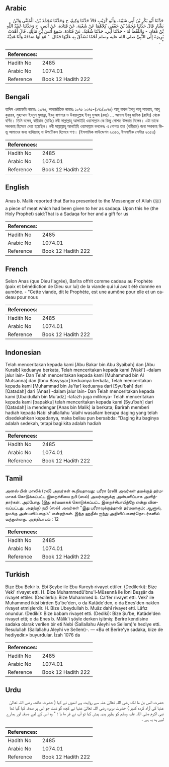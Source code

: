 ## Arabic


<div dir="rtl" lang="ar" style={{fontSize:'larger',backgroundColor:'#f8f9fa',padding:20}}>
حَدَّثَنَا أَبُو بَكْرِ بْنُ أَبِي شَيْبَةَ، وَأَبُو كُرَيْبٍ قَالاَ حَدَّثَنَا وَكِيعٌ، ح وَحَدَّثَنَا مُحَمَّدُ بْنُ، الْمُثَنَّى وَابْنُ بَشَّارٍ قَالَ حَدَّثَنَا مُحَمَّدُ بْنُ جَعْفَرٍ، كِلاَهُمَا عَنْ شُعْبَةَ، عَنْ قَتَادَةَ، عَنْ أَنَسٍ، ح وَحَدَّثَنَا عُبَيْدُ اللَّهِ بْنُ مُعَاذٍ، - وَاللَّفْظُ لَهُ - حَدَّثَنَا أَبِي، حَدَّثَنَا شُعْبَةُ، عَنْ قَتَادَةَ، سَمِعَ أَنَسَ بْنَ مَالِكٍ، قَالَ أَهْدَتْ بَرِيرَةُ إِلَى النَّبِيِّ صلى الله عليه وسلم لَحْمًا تُصُدِّقَ بِهِ عَلَيْهَا فَقَالَ ‏ "‏ هُوَ لَهَا صَدَقَةٌ وَلَنَا هَدِيَّةٌ ‏"‏ ‏.‏
</div>
<div style={{backgroundColor:'#f8f9fa',padding:20, marginBottom: 10}}><table> <thead> <tr> <th>References:</th> <th></th> </tr> </thead> <tbody><tr><td>Hadith No</td><td>2485</td></tr><tr><td>Arabic No</td><td>1074.01</td></tr><tr><td>Reference</td><td>Book 12 Hadith 222</td></tr></tbody></table></div>

## Bengali


<div dir="ltr" lang="bn" style={{fontSize:'larger',backgroundColor:'#f8f9fa',padding:20}}>
হাদিস একাডেমি নাম্বারঃ ২৩৭৫, আন্তর্জাতিক নাম্বারঃ ১০৭৫ ২৩৭৫-(১৭১/১০৭৫) আবূ বাকর ইবনু আবূ শায়বাহ, আবূ কুরায়ব, মুহাম্মাদ ইবনুল মুসান্না, ইবনু বাশশার ও উবায়দুল্লাহ ইবনু মুআয (রহঃ) ... আনাস ইবনু মালিক (রাযিঃ) থেকে বর্ণিত। তিনি বলেন, বারীরাহ (রাযিঃ) নবী সাল্লাল্লাহু আলাইহি ওয়াসাল্লাম কে কিছু গোশত উপহার দিলেন। এটা তাকে সদাকাহ হিসেবে দেয়া হয়েছিল। নবী সাল্লাল্লাহু আলাইহি ওয়াসাল্লাম বললেনঃ এ গোশত তার (বারীরার) জন্য সদাকাহ কিন্তু আমাদের জন্য হাদিয়্যাহ্ বা উপটৌকন হিসেবে গণ্য। (ইসলামিক ফাউন্ডেশন ২৩৫৩, ইসলামীক সেন্টার ২৩৫৩)
</div>
<div style={{backgroundColor:'#f8f9fa',padding:20, marginBottom: 10}}><table> <thead> <tr> <th>References:</th> <th></th> </tr> </thead> <tbody><tr><td>Hadith No</td><td>2485</td></tr><tr><td>Arabic No</td><td>1074.01</td></tr><tr><td>Reference</td><td>Book 12 Hadith 222</td></tr></tbody></table></div>

## English


<div dir="ltr" lang="en" style={{fontSize:'larger',backgroundColor:'#f8f9fa',padding:20}}>
Anas b. Malik reported that Barira presented to the Messenger of Allah (ﷺ) a piece of meat which had been given to her as sadaqa. Upon this he (the Holy Prophet) said:That is a Sadaqa for her and a gift for us
</div>
<div style={{backgroundColor:'#f8f9fa',padding:20, marginBottom: 10}}><table> <thead> <tr> <th>References:</th> <th></th> </tr> </thead> <tbody><tr><td>Hadith No</td><td>2485</td></tr><tr><td>Arabic No</td><td>1074.01</td></tr><tr><td>Reference</td><td>Book 12 Hadith 222</td></tr></tbody></table></div>

## French


<div dir="ltr" lang="fr" style={{fontSize:'larger',backgroundColor:'#f8f9fa',padding:20}}>
Selon Anas (que Dieu l'agrée), Barîra offrit comme cadeau au Prophète (paix et bénédiction de Dieu sur lui) de la viande qui lui avait été donnée en aumône. - "Cette viande, dit le Prophète, est une aumône pour elle et un cadeau pour nous
</div>
<div style={{backgroundColor:'#f8f9fa',padding:20, marginBottom: 10}}><table> <thead> <tr> <th>References:</th> <th></th> </tr> </thead> <tbody><tr><td>Hadith No</td><td>2485</td></tr><tr><td>Arabic No</td><td>1074.01</td></tr><tr><td>Reference</td><td>Book 12 Hadith 222</td></tr></tbody></table></div>

## Indonesian


<div dir="ltr" lang="id" style={{fontSize:'larger',backgroundColor:'#f8f9fa',padding:20}}>
Telah menceritakan kepada kami [Abu Bakar bin Abu Syaibah] dan [Abu Kuraib] keduanya berkata, Telah menceritakan kepada kami [Waki'] -dalam jalur lain- Dan Telah menceritakan kepada kami [Muhammad bin Al Mutsanna] dan [Ibnu Basysyar] keduanya berkata, Telah menceritakan kepada kami [Muhammad bin Ja'far] keduanya dari [Syu'bah] dari [Qatadah] dari [Anas] -dalam jalur lain- Dan Telah menceritakan kepada kami [Ubaidullah bin Mu'adz] -lafazh juga miliknya- Telah menceritakan kepada kami [bapakku] telah menceritakan kepada kami [Syu'bah] dari [Qatadah] ia mendengar [Anas bin Malik] ia berkata; Barirah memberi hadiah kepada Nabi shallallahu 'alaihi wasallam berupa daging yang telah disedekahkan kepadanya, maka beliau pun bersabda: "Daging itu baginya adalah sedekah, tetapi bagi kita adalah hadiah
</div>
<div style={{backgroundColor:'#f8f9fa',padding:20, marginBottom: 10}}><table> <thead> <tr> <th>References:</th> <th></th> </tr> </thead> <tbody><tr><td>Hadith No</td><td>2485</td></tr><tr><td>Arabic No</td><td>1074.01</td></tr><tr><td>Reference</td><td>Book 12 Hadith 222</td></tr></tbody></table></div>

## Tamil


<div dir="ltr" lang="ta" style={{fontSize:'larger',backgroundColor:'#f8f9fa',padding:20}}>
அனஸ் பின் மாலிக் (ரலி) அவர்கள் கூறியதாவது: பரீரா (ரலி) அவர்கள் தமக்குத் தர்மமாகக் கொடுக்கப்பட்ட இறைச்சியை நபி (ஸல்) அவர்களுக்கு அன்பளிப்பாக அளித்தார்கள். அப்போது (இது தர்மமாகக் கொடுக்கப்பட்ட இறைச்சியாயிற்றே என்று வினவப்பட்டது. அதற்கு) நபி (ஸல்) அவர்கள் "இது பரீராவுக்குத்தான் தர்மமாகும்; ஆனால், நமக்கு அன்பளிப்பாகும்" என்றார்கள். இந்த ஹதீஸ் ஐந்து அறிவிப்பாளர்தொடர்களில் வந்துள்ளது. அத்தியாயம் : 12
</div>
<div style={{backgroundColor:'#f8f9fa',padding:20, marginBottom: 10}}><table> <thead> <tr> <th>References:</th> <th></th> </tr> </thead> <tbody><tr><td>Hadith No</td><td>2485</td></tr><tr><td>Arabic No</td><td>1074.01</td></tr><tr><td>Reference</td><td>Book 12 Hadith 222</td></tr></tbody></table></div>

## Turkish


<div dir="ltr" lang="tr" style={{fontSize:'larger',backgroundColor:'#f8f9fa',padding:20}}>
Bize Ebu Bekir b. Ebî Şeybe ile Ebu Kureyb rivayet ettiler. (Dedilerki): Bize Veki' rivayet etti. H. Bize Muhammedü'bnu'l-Müsennâ ile İbni Beşşâr da rivayet ettiler. (Dedilerki): Bize Muhammed b. Ca'fer rivayet etti. Vekî' ile Muhammed ikisi birden Şu'be'den, o da Katâde'den, o da Enes'den naklen rivayet etmişlerdir. H. Bize Ubeydullah b. Muâz dahî rivayet etti. Lâfız onundur. (Dediki): Bize babam rivayet etti. (Dediki): Bize Şu'be, Katâde'den rivayet etti; o da Enes b. Mâlik'i şöyle derken işitmiş: Berîre kendisine sadaka olarak verilen bir eti Nebi (Sallallahu Aleyhi ve Sellem)'e hediye etti. Resulullah (Sallallahu Aleyhi ve Sellem)-. — «Bu et Berîre'ye sadaka, bize de hediyedir.» buyurdular. İzah 1076 da
</div>
<div style={{backgroundColor:'#f8f9fa',padding:20, marginBottom: 10}}><table> <thead> <tr> <th>References:</th> <th></th> </tr> </thead> <tbody><tr><td>Hadith No</td><td>2485</td></tr><tr><td>Arabic No</td><td>1074.01</td></tr><tr><td>Reference</td><td>Book 12 Hadith 222</td></tr></tbody></table></div>

## Urdu


<div dir="rtl" lang="ur" style={{fontSize:'larger',backgroundColor:'#f8f9fa',padding:20}}>
حضرت انس بن ما لک رضی اللہ تعالیٰ عنہ سے روایت ہے انھوں نے کہا ( حضرت عائشہ رضی اللہ تعالیٰ عنہا کی آزاد کردہ کنیز ) حضرت بریرہ رضی اللہ تعالیٰ عنہا نے کچھ گو شت جو اس پر صدقہ کیا گیا تھا نبی اکرم صلی اللہ علیہ وسلم کو بطور ہدیہ پیش کیا تو آپ نے فر ما یا : " وہ اس کے لیے صدقہ اور ہمارے لیے ہد یہ ہے ۔
</div>
<div style={{backgroundColor:'#f8f9fa',padding:20, marginBottom: 10}}><table> <thead> <tr> <th>References:</th> <th></th> </tr> </thead> <tbody><tr><td>Hadith No</td><td>2485</td></tr><tr><td>Arabic No</td><td>1074.01</td></tr><tr><td>Reference</td><td>Book 12 Hadith 222</td></tr></tbody></table></div>